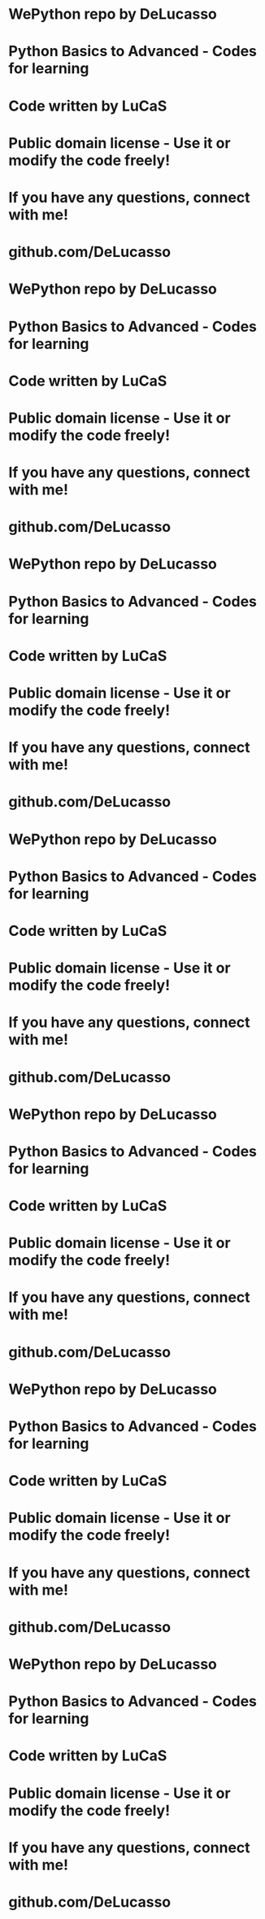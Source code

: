 # WePython repo by DeLucasso
# Python Basics to Advanced - Codes for learning

# Code written by LuCaS
# Public domain license - Use it or modify the code freely!
# If you have any questions, connect with me!
# github.com/DeLucasso
# WePython repo by DeLucasso
# Python Basics to Advanced - Codes for learning

# Code written by LuCaS
# Public domain license - Use it or modify the code freely!
# If you have any questions, connect with me!
# github.com/DeLucasso
# WePython repo by DeLucasso
# Python Basics to Advanced - Codes for learning

# Code written by LuCaS
# Public domain license - Use it or modify the code freely!
# If you have any questions, connect with me!
# github.com/DeLucasso
# WePython repo by DeLucasso
# Python Basics to Advanced - Codes for learning

# Code written by LuCaS
# Public domain license - Use it or modify the code freely!
# If you have any questions, connect with me!
# github.com/DeLucasso
# WePython repo by DeLucasso
# Python Basics to Advanced - Codes for learning

# Code written by LuCaS
# Public domain license - Use it or modify the code freely!
# If you have any questions, connect with me!
# github.com/DeLucasso
# WePython repo by DeLucasso
# Python Basics to Advanced - Codes for learning

# Code written by LuCaS
# Public domain license - Use it or modify the code freely!
# If you have any questions, connect with me!
# github.com/DeLucasso
# WePython repo by DeLucasso
# Python Basics to Advanced - Codes for learning

# Code written by LuCaS
# Public domain license - Use it or modify the code freely!
# If you have any questions, connect with me!
# github.com/DeLucasso
